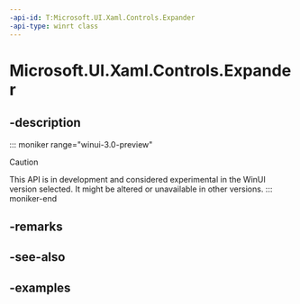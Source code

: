 ```yaml
---
-api-id: T:Microsoft.UI.Xaml.Controls.Expander
-api-type: winrt class
---
```


# Microsoft.UI.Xaml.Controls.Expander

<!--
public class Expander : Windows.UI.Xaml.Controls.ContentControl
-->

## -description

::: moniker range="winui-3.0-preview"
> [!CAUTION]
> This API is in development and considered experimental in the WinUI version selected. It might be altered or unavailable in other versions.
::: moniker-end

## -remarks

## -see-also

## -examples



